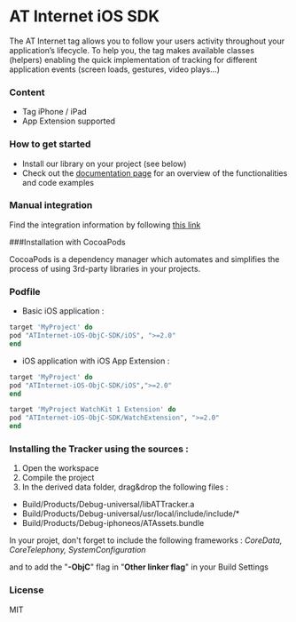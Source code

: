 # AT Internet iOS SDK
The AT Internet tag allows you to follow your users activity throughout your application’s lifecycle.
To help you, the tag makes available classes (helpers) enabling the quick implementation of tracking for different application events (screen loads, gestures, video plays…)

### Content
* Tag iPhone / iPad
* App Extension supported

### How to get started
- Install our library on your project (see below)
- Check out the [documentation page] for an overview of the functionalities and code examples

### Manual integration
Find the integration information by following [this link]

###Installation with CocoaPods

CocoaPods is a dependency manager which automates and simplifies the process of using 3rd-party libraries in your projects.

### Podfile

- Basic iOS application : 

```ruby
target 'MyProject' do
pod "ATInternet-iOS-ObjC-SDK/iOS", ">=2.0"
end
```

- iOS application with iOS App Extension : 

```ruby
target 'MyProject' do
pod "ATInternet-iOS-ObjC-SDK/iOS",">=2.0"
end

target 'MyProject WatchKit 1 Extension' do
pod "ATInternet-iOS-ObjC-SDK/WatchExtension", ">=2.0"
end
```

### Installing the Tracker using the sources : 

1. Open the workspace
2. Compile the project
3. In the derived data folder, drag&drop the following files : 
* Build/Products/Debug-universal/libATTracker.a
* Build/Products/Debug-universal/usr/local/include/include/*
* Build/Products/Debug-iphoneos/ATAssets.bundle

In your projet, don't forget to include the following frameworks : 
_CoreData, CoreTelephony, SystemConfiguration_

and to add the "**-ObjC**" flag in "**Other linker flag**" in your Build Settings


### License
MIT


[this link]: <http://developers.atinternet-solutions.com/ios-en/getting-started-en/integration-of-the-objective-c-library-ios-en/>
[documentation page]: <http://developers.atinternet-solutions.com/ios-en/getting-started-en/integration-of-the-objective-c-library-ios-en/>
